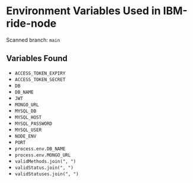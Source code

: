 # Environment Variables Used in IBM-ride-node

Scanned branch: `main`

## Variables Found
- `ACCESS_TOKEN_EXPIRY`
- `ACCESS_TOKEN_SECRET`
- `DB`
- `DB_NAME`
- `JWT`
- `MONGO_URL`
- `MYSQL_DB`
- `MYSQL_HOST`
- `MYSQL_PASSWORD`
- `MYSQL_USER`
- `NODE_ENV`
- `PORT`
- `process.env.DB_NAME`
- `process.env.MONGO_URL`
- `validMethods.join(", ")`
- `validStatus.join(", ")`
- `validStatuses.join(", ")`